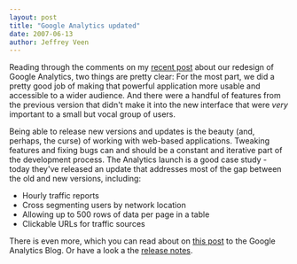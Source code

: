 ```yaml
---
layout: post
title: "Google Analytics updated"
date: 2007-06-13
author: Jeffrey Veen
---
```

Reading through the comments on my [recent post][] about our redesign of Google Analytics, two things are pretty clear: For the most part, we did a pretty good job of making that powerful application more usable and accessible to a wider audience. And there were a handful of features from the previous version that didn't make it into the new interface that were _very_ important to a small but vocal group of users.

Being able to release new versions and updates is the beauty (and, perhaps, the curse) of working with web-based applications. Tweaking features and fixing bugs can and should be a constant and iterative part of the development process. The Analytics launch is a good case study - today they've released an update that addresses most of the gap between the old and new versions, including:

* Hourly traffic reports
* Cross segmenting users by network location
* Allowing up to 500 rows of data per page in a table
* Clickable URLs for traffic sources

There is even more, which you can read about on [this post][] to the Google Analytics Blog. Or have a look a the [release notes][].

[recent post]: http://www.veen.com/jeff/archives/000965.html
[this post]: http://analytics.blogspot.com/2007/06/you-asked-for-it-you-got-it-new.html
[release notes]: http://www.google.com/support/googleanalytics/bin/answer.py?answer=69588
